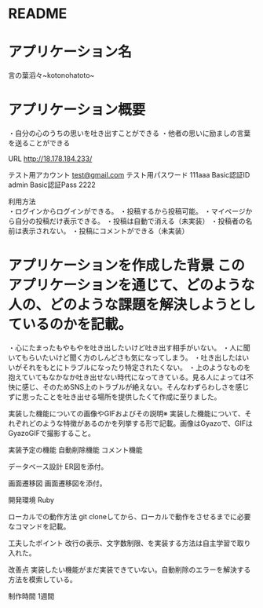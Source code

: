 # README

# アプリケーション名	
言の葉滔々~kotonohatoto~
# アプリケーション概要
・自分の心のうちの思いを吐き出すことができる
・他者の思いに励ましの言葉を送ることができる

URL	http://18.178.184.233/

テスト用アカウント	test@gmail.com
テスト用パスワード  111aaa
Basic認証ID admin
Basic認証Pass 2222

利用方法	
・ログインからログインができる。
・投稿するから投稿可能。
・マイページから自分の投稿だけ表示できる。
・投稿は自動で消える（未実装）
・投稿者の名前は表示されない。
・投稿にコメントができる（未実装）

# アプリケーションを作成した背景	このアプリケーションを通じて、どのような人の、どのような課題を解決しようとしているのかを記載。
・心にたまったもやもやを吐き出したいけど吐き出す相手がいない。
・人に聞いてもらいたいけど聞く方のしんどさも気になってしまう。
・吐き出したはいいがそれをもとにトラブルになったり特定されたくない。
・上のようなものを抱えていてもなかなか吐き出せない時代になってきている。見る人によっては不快に感じ、そのためSNS上のトラブルが絶えない。そんなわずらわしさを感じずに思ったことを吐き出せる場所を提供したくて作成に至りました。

実装した機能についての画像やGIFおよびその説明※	実装した機能について、それぞれどのような特徴があるのかを列挙する形で記載。画像はGyazoで、GIFはGyazoGIFで撮影すること。

実装予定の機能	
自動削除機能
コメント機能

データベース設計	ER図を添付。

画面遷移図	画面遷移図を添付。

開発環境	Ruby

ローカルでの動作方法	git cloneしてから、ローカルで動作をさせるまでに必要なコマンドを記載。

工夫したポイント	改行の表示、文字数制限、を実装する方法は自主学習で取り入れた。

改善点	実装したい機能がまだ実装できていない。自動削除のエラーを解決する方法を模索している。

制作時間  1週間